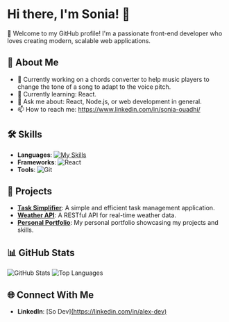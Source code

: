 # Hi there, I'm Sonia! 👋

🎉 Welcome to my GitHub profile! I'm a passionate front-end developer who loves creating modern, scalable web applications.

## 🌟 About Me

- 🔭 Currently working on a chords converter to help music players to change the tone of a song to adapt to the voice pitch.
- 🌱 Currently learning: React.
- 💬 Ask me about: React, Node.js, or web development in general.
- 📫 How to reach me: https://www.linkedin.com/in/sonia-ouadhi/

## 🛠️ Skills

- **Languages**: [![My Skills](https://skillicons.dev/icons?i=js,html,css,angular)](https://skillicons.dev)
- **Frameworks**: ![React](https://img.shields.io/badge/-React-61DAFB?logo=react&logoColor=black) 
- **Tools**: ![Git](https://img.shields.io/badge/-Git-F05032?logo=git&logoColor=white)

## 🚀 Projects

- [**Task Simplifier**](https://github.com/alex/task-simplifier): A simple and efficient task management application.
- [**Weather API**](https://github.com/alex/weather-api): A RESTful API for real-time weather data.
- [**Personal Portfolio**](https://github.com/alex/portfolio): My personal portfolio showcasing my projects and skills.

## 📊 GitHub Stats

![GitHub Stats](https://github-readme-stats.vercel.app/api?username=alex&show_icons=true&theme=radical)
![Top Languages](https://github-readme-stats.vercel.app/api/top-langs/?username=alex&layout=compact&theme=radical)

## 🌐 Connect With Me

- **LinkedIn**: [So Dev][(https://linkedin.com/in/alex-dev)](https://www.linkedin.com/in/sonia-ouadhi/)




<!--
**SoWadi/SoWadi** is a ✨ _special_ ✨ repository because its `README.md` (this file) appears on your GitHub profile.
![Node.js](https://img.shields.io/badge/-Node.js-339933?logo=node.js&logoColor=white)

![JavaScript](https://img.shields.io/badge/-JavaScript-F7DF1E?logo=javascript&logoColor=black) 

Here are some ideas to get you started:

- 🔭 I’m currently working on ...
- 🌱 I’m currently learning ...
- 👯 I’m looking to collaborate on ...
- 🤔 I’m looking for help with ...
- 💬 Ask me about ...
- 📫 How to reach me: ...
- 😄 Pronouns: ...
- ⚡ Fun fact: ...
-->

